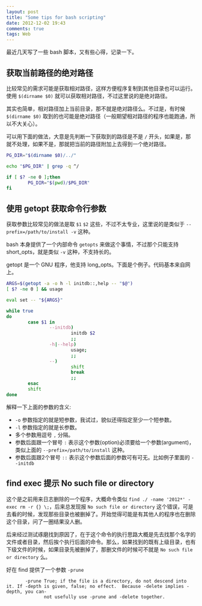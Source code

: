 ```yaml
---
layout: post
title: "Some tips for bash scripting"
date: 2012-12-02 19:43
comments: true
tags: Web
---
```

最近几天写了一些 bash 脚本，又有些心得，记录一下。

## 获取当前路径的绝对路径

比较常见的需求可能是获取相对路径，这样方便程序复制到其他目录也可以运行。使用 `$(dirname $0)` 就可以获取相对路径，不过这里说的是绝对路径。

其实也简单，相对路径加上当前目录，那不就是绝对路径么。不过是，有时候 `$(dirname $0)` 取到的也可能是绝对路径（一般期望相对路径的程序也能跑通，所以不大关心）。

可以用下面的做法，大意是先判断一下获取到的路径是不是 `/` 开头，如果是，那就不处理，如果不是，那就把当前的路径附加上去得到一个绝对路径。

``` bash
PG_DIR="$(dirname $0)/../"

echo "$PG_DIR" | grep -q ^/

if [ $? -ne 0 ];then
        PG_DIR="$(pwd)/$PG_DIR"
fi
```

## 使用 getopt 获取命令行参数

获取参数比较常见的做法是取 `$1` `$2` 这些，不过不太专业，这里说的是类似于 `--prefix=/path/to/install -v` 这种。

bash 本身提供了一个内部命令 `getopts` 来做这个事情，不过那个只能支持 short_opts，就是类似 `-v` 这种，不支持长的。

getopt 是一个 GNU 程序，他支持 long_opts。下面是个例子。代码基本来自网上。

``` bash
ARGS=$(getopt -a -o h -l initdb::,help -- "$@")
[ $? -ne 0 ] && usage

eval set -- "${ARGS}" 

while true
do
        case $1 in
                --initdb)
                        initdb $2
                        ;;
                -h|--help)
                        usage;
                        ;;
                --)
                        shift
                        break
                        ;;
        esac
        shift
done
```

解释一下上面的参数的含义:
* `-o` 参数指定的就是短参数，我试过，貌似还得指定至少一个短参数。
* `-l` 参数指定的就是长参数。
* 多个参数用逗号 `,` 分隔。
* 参数后面跟一个冒号 `:` 表示这个参数(option)必须要给一个参数(argument)，类似上面的 `--prefix=/path/to/install` 这种。
* 参数后面跟2个冒号 `::` 表示这个参数后面的参数可有可无。比如例子里面的 `--initdb`

## find exec 提示 No such file or directory

这个是之前用来日志删除的一个程序，大概命令类似 `find ./ -name '2012*' -exec rm -r {} \;`，后来总发现报 `No such file or directory` 这个错误，可是去看的时候，发现那些目录也被删掉了。开始觉得可能是有其他人的程序也在删除这个目录，问了一圈结果没人删。

后来经过测试琢磨找到原因了，在于这个命令的执行思路大概是先去找那个名字的文件或者目录，然后挨个执行后面的命令。那么，如果找到的既有上级目录，也有下级文件的时候，如果目录先被删掉了，那删文件的时候可不就是 `No such file or directory` 么。

好在 find 提供了一个参数 `-prune`
```
       -prune True; if the file is a directory, do not descend into it. If -depth is given, false; no effect.  Because -delete implies -depth, you can-
              not usefully use -prune and -delete together.
```
